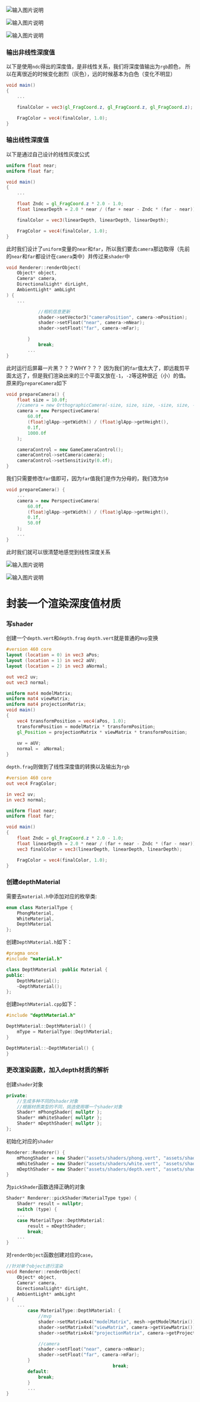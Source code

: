 ![输入图片说明](/imgs/2025-02-07/Mn4Ca6sAaf5jYKT8.png)

![输入图片说明](/imgs/2025-02-07/CzpWimBLyWbsil3O.png)

![输入图片说明](/imgs/2025-02-07/lO8gXgdIms2vuBN7.png)

### 输出非线性深度值
以下是使用`ndc`得出的深度值，是非线性关系，我们将深度值输出为`rgb`颜色，
所以在离很近的时候变化剧烈（灰色），远的时候基本为白色（变化不明显）
```glsl
void main()
{
	...

	finalColor = vec3(gl_FragCoord.z, gl_FragCoord.z, gl_FragCoord.z);

	FragColor = vec4(finalColor, 1.0);
}
```
### 输出线性深度值
以下是通过自己设计的线性灰度公式
```glsl
uniform float near;
uniform float far;

void main()
{
	...

	float Zndc = gl_FragCoord.z * 2.0 - 1.0;
	float linearDepth = 2.0 * near / (far + near - Zndc * (far - near));

	finalColor = vec3(linearDepth, linearDepth, linearDepth);

	FragColor = vec4(finalColor, 1.0);
}
```
此时我们设计了`uniform`变量的`near`和`far`，所以我们要去`camera`那边取得（先前的`near`和`far`都设计在`camera`类中）并传过来`shader`中
```cpp
void Renderer::renderObject(
	Object* object,
	Camera* camera,
	DirectionalLight* dirLight,
	AmbientLight* ambLight
) {
	...

			//相机信息更新
			shader->setVector3("cameraPosition", camera->mPosition);
			shader->setFloat("near", camera->mNear);
			shader->setFloat("far", camera->mFar);

		}
			break;
		...
}
```
此时运行后屏幕一片黑？？？WHY？？？
因为我们的`far`值太大了，即远裁剪平面太远了，但是我们渲染出来的三个平面又放在`-1`，`-2`等这种很近（小）的值。
原来的`prepareCamera`如下
```cpp
void prepareCamera() {
	float size = 10.0f;
	//camera = new OrthographicCamera(-size, size, size, -size, size, -size);
	camera = new PerspectiveCamera(
		60.0f, 
		(float)glApp->getWidth() / (float)glApp->getHeight(),
		0.1f,
		1000.0f
	);

	cameraControl = new GameCameraControl();
	cameraControl->setCamera(camera);
	cameraControl->setSensitivity(0.4f);
}
```
我们只需要修改`far`值即可，因为`far`值我们是作为分母的，我们改为`50`
```cpp
void prepareCamera() {
	...
	camera = new PerspectiveCamera(
		60.0f, 
		(float)glApp->getWidth() / (float)glApp->getHeight(),
		0.1f,
		50.0f
	);
	...
}
```
此时我们就可以很清楚地感觉到线性深度关系

![输入图片说明](/imgs/2025-02-07/Pkm6r5Rpy1wUqfya.png)

![输入图片说明](/imgs/2025-02-07/zEPVM3b700sk5w2f.png)

# 封装一个渲染深度值材质
### 写shader
创建一个`depth.vert`和`depth.frag`
`depth.vert`就是普通的`mvp`变换
```glsl
#version 460 core
layout (location = 0) in vec3 aPos;
layout (location = 1) in vec2 aUV;
layout (location = 2) in vec3 aNormal;

out vec2 uv;
out vec3 normal;

uniform mat4 modelMatrix;
uniform mat4 viewMatrix;
uniform mat4 projectionMatrix;
void main()
{
	vec4 transformPosition = vec4(aPos, 1.0);
	transformPosition = modelMatrix * transformPosition;
	gl_Position = projectionMatrix * viewMatrix * transformPosition;
	
	uv = aUV;
	normal =  aNormal;
}
```
`depth.frag`则做到了线性深度值的转换以及输出为`rgb`
```glsl
#version 460 core
out vec4 FragColor;

in vec2 uv;
in vec3 normal;

uniform float near;
uniform float far;

void main()
{
	float Zndc = gl_FragCoord.z * 2.0 - 1.0;
	float linearDepth = 2.0 * near / (far + near - Zndc * (far - near));
	vec3 finalColor = vec3(linearDepth, linearDepth, linearDepth);

	FragColor = vec4(finalColor, 1.0);
}
```
### 创建depthMaterial
需要去`material.h`中添加对应的枚举类:
```cpp
enum class MaterialType {
	PhongMaterial,
	WhiteMaterial,
	DepthMaterial
};
```
创建`DepthMaterial.h`如下：
```cpp
#pragma once
#include "material.h"

class DepthMaterial :public Material {
public:
	DepthMaterial();
	~DepthMaterial();
};
```
创建`DepthMaterial.cpp`如下：
```cpp
#include "depthMaterial.h"

DepthMaterial::DepthMaterial() {
	mType = MaterialType::DepthMaterial;
}

DepthMaterial::~DepthMaterial() {
}
```
### 更改渲染函数，加入depth材质的解析
创建`shader`对象
```cpp
private:
	//生成多种不同的shader对象
	//根据材质类型的不同，挑选使用哪一个shader对象
	Shader* mPhongShader{ nullptr };
	Shader* mWhiteShader{ nullptr };
	Shader* mDepthShader{ nullptr };
};
```
初始化对应的`shader`
```cpp
Renderer::Renderer() {
	mPhongShader = new Shader("assets/shaders/phong.vert", "assets/shaders/phong.frag");
	mWhiteShader = new Shader("assets/shaders/white.vert", "assets/shaders/white.frag");
	mDepthShader = new Shader("assets/shaders/depth.vert", "assets/shaders/depth.frag");
}
```
为`pickShader`函数选择正确的对象
```cpp
Shader* Renderer::pickShader(MaterialType type) {
	Shader* result = nullptr;
	switch (type) {
	...
	case MaterialType::DepthMaterial:
		result = mDepthShader;
		break;
	...
}
```
对`renderObject`函数创建对应的`case`，
```cpp
//针对单个object进行渲染
void Renderer::renderObject(
	Object* object,
	Camera* camera,
	DirectionalLight* dirLight,
	AmbientLight* ambLight
) {
	...
		case MaterialType::DepthMaterial: {
			//mvp
			shader->setMatrix4x4("modelMatrix", mesh->getModelMatrix());
			shader->setMatrix4x4("viewMatrix", camera->getViewMatrix());
			shader->setMatrix4x4("projectionMatrix", camera->getProjectionMatrix());

			//camera
			shader->setFloat("near", camera->mNear);
			shader->setFloat("far", camera->mFar);
		}
										break;
		default:
			break;
		}
		...
}
```
<!--stackedit_data:
eyJoaXN0b3J5IjpbLTM4MjU4ODcxMiwtMTc4Nzk1MTk1NCw4OT
c1Mjg3Niw0ODI1NDQ5OTcsLTIwMTU0ODYwNTEsLTc1ODU2NjA4
OCwxOTU2NTc5MjQ4LC0xMDQ3ODU5MjcwLDE3MTI4MTY3MTEsMT
U0ODQwMjE3Nl19
-->